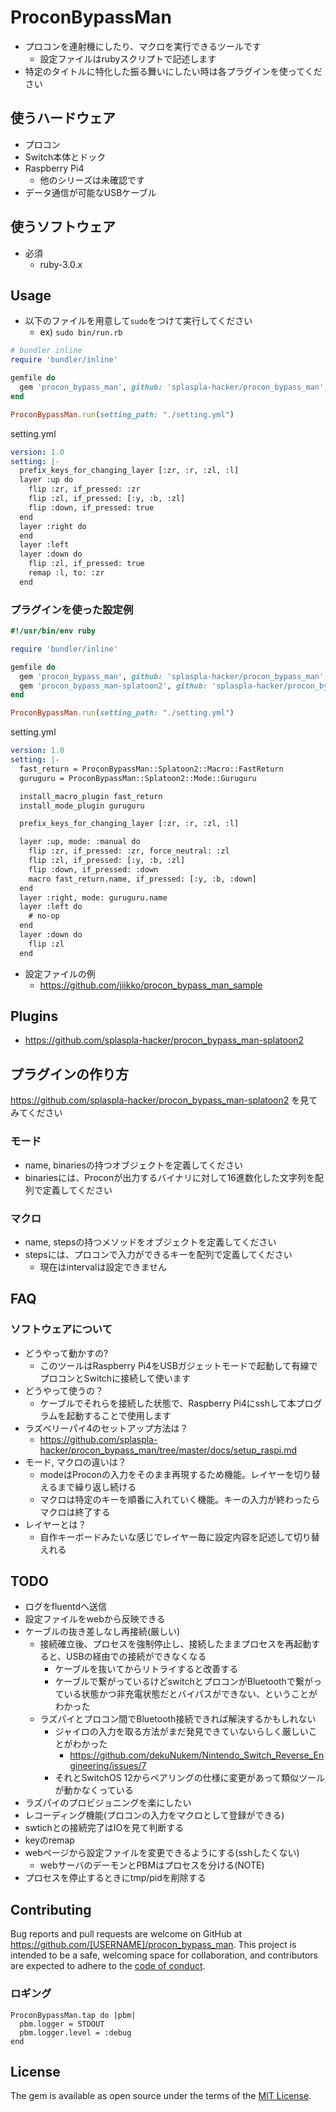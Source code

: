 # ProconBypassMan
* プロコンを連射機にしたり、マクロを実行できるツールです
    * 設定ファイルはrubyスクリプトで記述します
* 特定のタイトルに特化した振る舞いにしたい時は各プラグインを使ってください

## 使うハードウェア
* プロコン
* Switch本体とドック
* Raspberry Pi4
    * 他のシリーズは未確認です
* データ通信が可能なUSBケーブル

## 使うソフトウェア
* 必須
  * ruby-3.0.x

## Usage
* 以下のファイルを用意して`sudo`をつけて実行してください
    * ex) `sudo bin/run.rb`

```ruby
# bundler inline
require 'bundler/inline'

gemfile do
  gem 'procon_bypass_man', github: 'splaspla-hacker/procon_bypass_man', branch: "0.1.1"
end

ProconBypassMan.run(setting_path: "./setting.yml")
```

setting.yml

```yml
version: 1.0
setting: |-
  prefix_keys_for_changing_layer [:zr, :r, :zl, :l]
  layer :up do
    flip :zr, if_pressed: :zr
    flip :zl, if_pressed: [:y, :b, :zl]
    flip :down, if_pressed: true
  end
  layer :right do
  end
  layer :left
  layer :down do
    flip :zl, if_pressed: true
    remap :l, to: :zr
  end
```

### プラグインを使った設定例
```ruby
#!/usr/bin/env ruby

require 'bundler/inline'

gemfile do
  gem 'procon_bypass_man', github: 'splaspla-hacker/procon_bypass_man', branch: "0.1.1"
  gem 'procon_bypass_man-splatoon2', github: 'splaspla-hacker/procon_bypass_man-splatoon2', branch: "0.1.0"
end

ProconBypassMan.run(setting_path: "./setting.yml")
```
setting.yml

```yml
version: 1.0
setting: |-
  fast_return = ProconBypassMan::Splatoon2::Macro::FastReturn
  guruguru = ProconBypassMan::Splatoon2::Mode::Guruguru

  install_macro_plugin fast_return
  install_mode_plugin guruguru

  prefix_keys_for_changing_layer [:zr, :r, :zl, :l]

  layer :up, mode: :manual do
    flip :zr, if_pressed: :zr, force_neutral: :zl
    flip :zl, if_pressed: [:y, :b, :zl]
    flip :down, if_pressed: :down
    macro fast_return.name, if_pressed: [:y, :b, :down]
  end
  layer :right, mode: guruguru.name
  layer :left do
    # no-op
  end
  layer :down do
    flip :zl
  end
```

* 設定ファイルの例
  * https://github.com/jiikko/procon_bypass_man_sample

## Plugins
* https://github.com/splaspla-hacker/procon_bypass_man-splatoon2

## プラグインの作り方
https://github.com/splaspla-hacker/procon_bypass_man-splatoon2 を見てみてください

### モード
* name, binariesの持つオブジェクトを定義してください
* binariesには、Proconが出力するバイナリに対して16進数化した文字列を配列で定義してください

### マクロ
* name, stepsの持つメソッドをオブジェクトを定義してください
* stepsには、プロコンで入力ができるキーを配列で定義してください
  * 現在はintervalは設定できません

## FAQ
### ソフトウェアについて
* どうやって動かすの?
    * このツールはRaspberry Pi4をUSBガジェットモードで起動して有線でプロコンとSwitchに接続して使います
* どうやって使うの？
    * ケーブルでそれらを接続した状態で、Raspberry Pi4にsshして本プログラムを起動することで使用します
* ラズベリーパイ4のセットアップ方法は？
    * https://github.com/splaspla-hacker/procon_bypass_man/tree/master/docs/setup_raspi.md
* モード, マクロの違いは？
    * modeはProconの入力をそのまま再現するため機能。レイヤーを切り替えるまで繰り返し続ける
    * マクロは特定のキーを順番に入れていく機能。キーの入力が終わったらマクロは終了する
* レイヤーとは？
    * 自作キーボードみたいな感じでレイヤー毎に設定内容を記述して切り替えれる

## TODO
* ログをfluentdへ送信
* 設定ファイルをwebから反映できる
* ケーブルの抜き差しなし再接続(厳しい)
    * 接続確立後、プロセスを強制停止し、接続したままプロセスを再起動すると、USBの経由での接続ができなくなる
        * ケーブルを抜いてからリトライすると改善する
        * ケーブルで繋がっているけどswitchとプロコンがBluetoothで繋がっている状態かつ非充電状態だとバイパスができない、ということがわかった
    * ラズパイとプロコン間でBluetooth接続できれば解決するかもしれない
        * ジャイロの入力を取る方法がまだ発見できていないらしく厳しいことがわかった
            * https://github.com/dekuNukem/Nintendo_Switch_Reverse_Engineering/issues/7
        * それとSwitchOS 12からペアリングの仕様に変更があって類似ツールが動かなくっている
* ラズパイのプロビジョニングを楽にしたい
* レコーディング機能(プロコンの入力をマクロとして登録ができる)
* swtichとの接続完了はIOを見て判断する
* keyのremap
* webページから設定ファイルを変更できるようにする(sshしたくない)
    * webサーバのデーモンとPBMはプロセスを分ける(NOTE)
* プロセスを停止するときにtmp/pidを削除する

## Contributing

Bug reports and pull requests are welcome on GitHub at https://github.com/[USERNAME]/procon_bypass_man. This project is intended to be a safe, welcoming space for collaboration, and contributors are expected to adhere to the [code of conduct](https://github.com/[USERNAME]/procon_bypass_man/blob/master/CODE_OF_CONDUCT.md).

### ロギング
```
ProconBypassMan.tap do |pbm|
  pbm.logger = STDOUT
  pbm.logger.level = :debug
end
```

## License

The gem is available as open source under the terms of the [MIT License](https://opensource.org/licenses/MIT).
